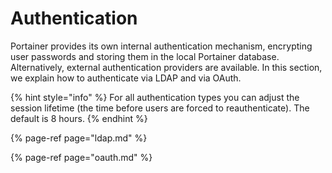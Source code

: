 # Authentication

Portainer provides its own internal authentication mechanism, encrypting user passwords and storing them in the local Portainer database. Alternatively, external authentication providers are available. In this section, we explain how to authenticate via LDAP and via OAuth.

{% hint style="info" %}
For all authentication types you can adjust the session lifetime \(the time before users are forced to reauthenticate\). The default is 8 hours.
{% endhint %}

{% page-ref page="ldap.md" %}

{% page-ref page="oauth.md" %}





